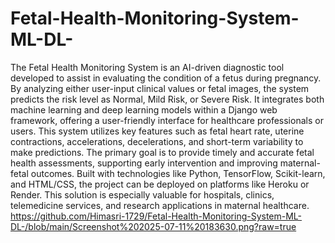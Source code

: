 # Fetal-Health-Monitoring-System-ML-DL-
The Fetal Health Monitoring System is an AI-driven diagnostic tool developed to assist in evaluating the condition of a fetus during pregnancy. By analyzing either user-input clinical values or fetal images, the system predicts the risk level as Normal, Mild Risk, or Severe Risk. It integrates both machine learning and deep learning models within a Django web framework, offering a user-friendly interface for healthcare professionals or users. This system utilizes key features such as fetal heart rate, uterine contractions, accelerations, decelerations, and short-term variability to make predictions. The primary goal is to provide timely and accurate fetal health assessments, supporting early intervention and improving maternal-fetal outcomes. Built with technologies like Python, TensorFlow, Scikit-learn, and HTML/CSS, the project can be deployed on platforms like Heroku or Render. This solution is especially valuable for hospitals, clinics, telemedicine services, and research applications in maternal healthcare.
https://github.com/Himasri-1729/Fetal-Health-Monitoring-System-ML-DL-/blob/main/Screenshot%202025-07-11%20183630.png?raw=true

